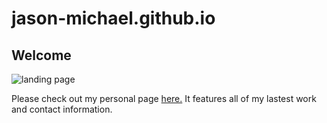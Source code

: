 # jason-michael.github.io

## Welcome

![landing page](https://raw.githubusercontent.com/jason-michael/jason-michael.github.io/assets/images/giphy.png)

Please check out my personal page [here.](https://jason-michael.github.io/) It features all of my lastest work and contact information.